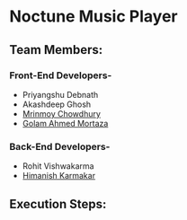 # Noctune Music Player
## Team Members:
### Front-End Developers-
- Priyangshu Debnath
- Akashdeep Ghosh
- [Mrinmoy Chowdhury](https://github.com/senpai899)
- [Golam Ahmed Mortaza](https://github.com/mortaza3840)
### Back-End Developers-
- Rohit Vishwakarma
- [Himanish Karmakar](https://github.com/HimanishKarmakar)

## Execution Steps:

